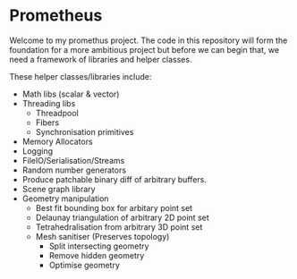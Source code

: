 # Prometheus

Welcome to my promethus project. The code in this repository will form the foundation for a more ambitious project but before we can begin that, we need a framework of libraries and helper classes.

These helper classes/libraries include:
* Math libs (scalar & vector)
* Threading libs
  * Threadpool
  * Fibers
  * Synchronisation primitives
* Memory Allocators
* Logging
* FileIO/Serialisation/Streams
* Random number generators
* Produce patchable binary diff of arbitrary buffers.
* Scene graph library
* Geometry manipulation
  * Best fit bounding box for arbitary point set
  * Delaunay triangulation of arbitrary 2D point set
  * Tetrahedralisation from arbitrary 3D point set
  * Mesh sanitiser (Preserves topology)
	* Split intersecting geometry
	* Remove hidden geometry
	* Optimise geometry